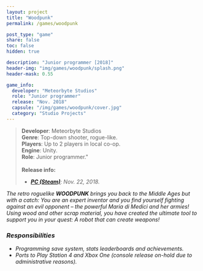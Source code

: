 ```yaml
---
layout: project
title: "Woodpunk"
permalink: /games/woodpunk

post_type: "game"
share: false
toc: false
hidden: true

description: "Junior programmer [2018]"
header-img: "img/games/woodpunk/splash.png"
header-mask: 0.55

game_info:
  developer: "Meteorbyte Studios"
  role: "Junior programmer"
  release: "Nov. 2018"
  capsule: "/img/games/woodpunk/cover.jpg"
  category: "Studio Projects"
---
```


>**Developer**: Meteorbyte Studios<br>
>**Genre**: Top-down shooter, rogue-like.<br>
>**Players**: Up to 2 players in local co-op.<br>
>**Engine**: Unity.<br>
>**Role**: Junior programmer."<br>
><br>
>**Release info:**
>- [<i class='fab fa-steam'/> **PC (Steam)**](https://store.steampowered.com/app/878420/Woodpunk/): Nov. 22, 2018.

The retro roguelike **WOODPUNK** brings you back to the Middle Ages but with a catch: You are an expert inventor and you find yourself fighting against an evil opponent – the powerful Maria di Medici and her armies! Using wood and other scrap material, you have created the ultimate tool to support you in your quest: A robot that can create weapons!

### Responsibilities

 - Programming save system, stats leaderboards and achievements.
 - Ports to Play Station 4 and Xbox One (console release on-hold due to administrative reasons).
